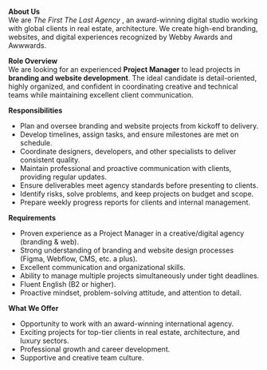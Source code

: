**About Us**  
We are _The First The Last Agency_ , an award-winning digital studio working
with global clients in real estate, architecture. We create high-end branding,
websites, and digital experiences recognized by Webby Awards and Awwwards.

**Role Overview**  
We are looking for an experienced **Project Manager** to lead projects in
**branding and website development**. The ideal candidate is detail-oriented,
highly organized, and confident in coordinating creative and technical teams
while maintaining excellent client communication.

**Responsibilities**

  * Plan and oversee branding and website projects from kickoff to delivery.
  * Develop timelines, assign tasks, and ensure milestones are met on schedule.
  * Coordinate designers, developers, and other specialists to deliver consistent quality.
  * Maintain professional and proactive communication with clients, providing regular updates.
  * Ensure deliverables meet agency standards before presenting to clients.
  * Identify risks, solve problems, and keep projects on budget and scope.
  * Prepare weekly progress reports for clients and internal management.

**Requirements**

  * Proven experience as a Project Manager in a creative/digital agency (branding & web).
  * Strong understanding of branding and website design processes (Figma, Webflow, CMS, etc. a plus).
  * Excellent communication and organizational skills.
  * Ability to manage multiple projects simultaneously under tight deadlines.
  * Fluent English (B2 or higher).
  * Proactive mindset, problem-solving attitude, and attention to detail.

**What We Offer**

  * Opportunity to work with an award-winning international agency.
  * Exciting projects for top-tier clients in real estate, architecture, and luxury sectors.
  * Professional growth and career development.
  * Supportive and creative team culture.